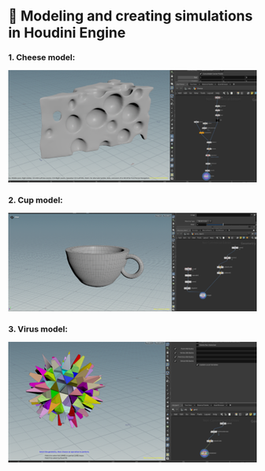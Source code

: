  # 🌟  Modeling and creating simulations in Houdini Engine

### 1. Cheese model:
![1](https://github.com/Mirabird/Houdini_projects/blob/Pics/Screenshot_1.png)

### 2. Cup model:
![2](https://github.com/Mirabird/Houdini_projects/blob/Pics/Screenshot_2.png)

### 3. Virus model:
![3](https://github.com/Mirabird/Houdini_projects/blob/Pics/image_1.png)
